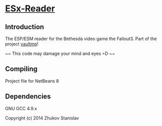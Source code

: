 [ESx-Reader][github]
====================

Introduction
------------

The ESP/ESM reader for the Bethesda video game the Fallout3. Part of the project
[vaultmp][vmp]!

~~ This code may damage your mind and eyes =D ~~

Compiling
---------

Project file for NetBeans 8

Dependencies
------------

GNU GCC 4.9.x


Copyright (c) 2014 Zhukov Stanislav

[github]: <github.com/koncord/esx-reader>
[vmp]: <github.com/foxtacles/vaultmp>